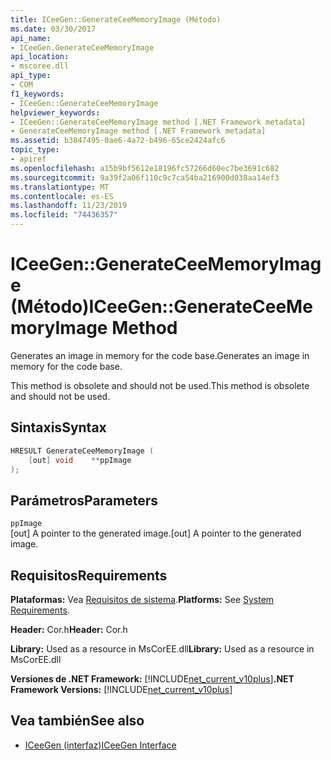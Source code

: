 ```yaml
---
title: ICeeGen::GenerateCeeMemoryImage (Método)
ms.date: 03/30/2017
api_name:
- ICeeGen.GenerateCeeMemoryImage
api_location:
- mscoree.dll
api_type:
- COM
f1_keywords:
- ICeeGen::GenerateCeeMemoryImage
helpviewer_keywords:
- ICeeGen::GenerateCeeMemoryImage method [.NET Framework metadata]
- GenerateCeeMemoryImage method [.NET Framework metadata]
ms.assetid: b3847495-0ae6-4a72-b496-65ce2424afc6
topic_type:
- apiref
ms.openlocfilehash: a15b9bf5612e18196fc57266d60ec7be3691c682
ms.sourcegitcommit: 9a39f2a06f110c9c7ca54ba216900d038aa14ef3
ms.translationtype: MT
ms.contentlocale: es-ES
ms.lasthandoff: 11/23/2019
ms.locfileid: "74436357"
---
```

# <a name="iceegengenerateceememoryimage-method"></a><span data-ttu-id="7fd7d-102">ICeeGen::GenerateCeeMemoryImage (Método)</span><span class="sxs-lookup"><span data-stu-id="7fd7d-102">ICeeGen::GenerateCeeMemoryImage Method</span></span>
<span data-ttu-id="7fd7d-103">Generates an image in memory for the code base.</span><span class="sxs-lookup"><span data-stu-id="7fd7d-103">Generates an image in memory for the code base.</span></span>  
  
 <span data-ttu-id="7fd7d-104">This method is obsolete and should not be used.</span><span class="sxs-lookup"><span data-stu-id="7fd7d-104">This method is obsolete and should not be used.</span></span>  
  
## <a name="syntax"></a><span data-ttu-id="7fd7d-105">Sintaxis</span><span class="sxs-lookup"><span data-stu-id="7fd7d-105">Syntax</span></span>  
  
```cpp  
HRESULT GenerateCeeMemoryImage (  
    [out] void    **ppImage  
);  
```  
  
## <a name="parameters"></a><span data-ttu-id="7fd7d-106">Parámetros</span><span class="sxs-lookup"><span data-stu-id="7fd7d-106">Parameters</span></span>  
 `ppImage`  
 <span data-ttu-id="7fd7d-107">[out] A pointer to the generated image.</span><span class="sxs-lookup"><span data-stu-id="7fd7d-107">[out] A pointer to the generated image.</span></span>  
  
## <a name="requirements"></a><span data-ttu-id="7fd7d-108">Requisitos</span><span class="sxs-lookup"><span data-stu-id="7fd7d-108">Requirements</span></span>  
 <span data-ttu-id="7fd7d-109">**Plataformas:** Vea [Requisitos de sistema](../../../../docs/framework/get-started/system-requirements.md).</span><span class="sxs-lookup"><span data-stu-id="7fd7d-109">**Platforms:** See [System Requirements](../../../../docs/framework/get-started/system-requirements.md).</span></span>  
  
 <span data-ttu-id="7fd7d-110">**Header:** Cor.h</span><span class="sxs-lookup"><span data-stu-id="7fd7d-110">**Header:** Cor.h</span></span>  
  
 <span data-ttu-id="7fd7d-111">**Library:** Used as a resource in MsCorEE.dll</span><span class="sxs-lookup"><span data-stu-id="7fd7d-111">**Library:** Used as a resource in MsCorEE.dll</span></span>  
  
 <span data-ttu-id="7fd7d-112">**Versiones de .NET Framework:** [!INCLUDE[net_current_v10plus](../../../../includes/net-current-v10plus-md.md)]</span><span class="sxs-lookup"><span data-stu-id="7fd7d-112">**.NET Framework Versions:** [!INCLUDE[net_current_v10plus](../../../../includes/net-current-v10plus-md.md)]</span></span>  
  
## <a name="see-also"></a><span data-ttu-id="7fd7d-113">Vea también</span><span class="sxs-lookup"><span data-stu-id="7fd7d-113">See also</span></span>

- [<span data-ttu-id="7fd7d-114">ICeeGen (interfaz)</span><span class="sxs-lookup"><span data-stu-id="7fd7d-114">ICeeGen Interface</span></span>](../../../../docs/framework/unmanaged-api/metadata/iceegen-interface.md)
